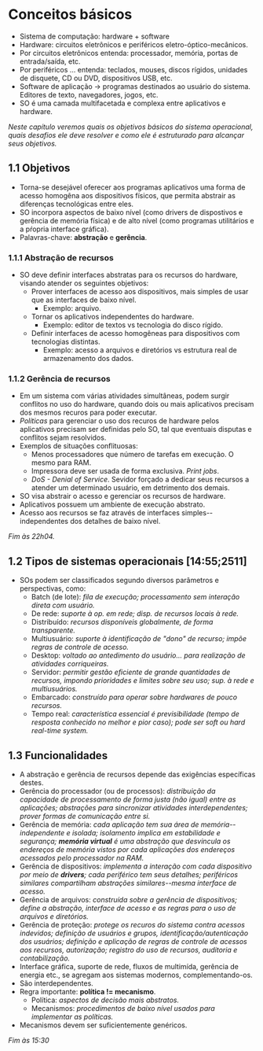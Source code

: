 # Conceitos básicos

- Sistema de computação: hardware + software
- Hardware: circuitos eletrônicos e periféricos eletro-óptico-mecânicos.
- Por circuitos eletrônicos entenda: processador, memória, portas de entrada/saída, etc.
- Por periféricos ... entenda: teclados, mouses, discos rígidos, unidades de disquete, CD ou DVD, dispositivos USB, etc.
- Software de aplicação -> programas destinados ao usuário do sistema. Editores de texto, navegadores, jogos, etc.
- SO é uma camada multifacetada e complexa entre aplicativos e hardware.

_Neste capítulo veremos quais os objetivos básicos do sistema operacional,
 quais desafios ele deve resolver e 
 como ele é estruturado para alcançar seus objetivos._

## 1.1 Objetivos

- Torna-se desejável oferecer aos programas aplicativos uma forma de acesso homogêna aos dispositivos físicos,
  que permita abstrair as diferenças tecnológicas entre eles.
- SO incorpora aspectos de baixo nível (como drivers de dispostivos e gerência de memória física)
  e de alto nível (como programas utilitários e a pŕopria interface gráfica).
- Palavras-chave: **abstração** e **gerência**.

### 1.1.1 Abstração de recursos

- SO deve definir interfaces abstratas para os recursos do hardware, visando atender os seguintes objetivos:
  - Prover interfaces de acesso aos dispositivos, mais simples de usar que as interfaces de baixo nível.
    - Exemplo: arquivo.
  - Tornar os aplicativos independentes do hardware.
    - Exemplo: editor de textos vs tecnologia do disco rígido.
  - Definir interfaces de acesso homogêneas para dispositivos com tecnologias distintas.	
    - Exemplo: acesso a arquivos e diretórios vs estrutura real de armazenamento dos dados.

### 1.1.2 Gerência de recursos

- Em um sistema com várias atividades simultâneas, podem surgir conflitos no uso do hardware,
  quando dois ou mais aplicativos precisam dos mesmos recuros para poder executar.
- _Políticas_ para gerenciar o uso dos recuros de hardware pelos aplicativos precisam ser definidas pelo SO,
  tal que eventuais disputas e conflitos sejam resolvidos.
- Exemplos de situações conflituosas:
  - Menos processadores que número de tarefas em execução. O mesmo para RAM.
  - Impressora deve ser usada de forma exclusiva. _Print jobs_.
  - _DoS - Denial of Service_. Sevidor forçado a dedicar seus recursos a atender um determinado usuário, em detrimento dos demais.
- SO visa abstrair o acesso e gerenciar os recursos de hardware.
- Aplicativos possuem um ambiente de execução abstrato.
- Acesso aos recursos se faz através de interfaces simples--independentes dos detalhes de baixo nível.

_Fim às 22h04._

## 1.2 Tipos de sistemas operacionais [14:55;2511]

- SOs podem ser classificados segundo diversos parâmetros e perspectivas, como:
  - Batch (de lote): _fila de execução; processamento sem interação direta com usuário._
  - De rede: _suporte à op. em rede; disp. de recursos locais à rede._
  - Distribuído: _recursos disponíveis globalmente, de forma transparente._
  - Multiusuário: _suporte à identificação de "dono" de recurso; impõe regras de controle de acesso._
  - Desktop: _voltado ao antedimento do usuário... para realização de atividades corriqueiras._
  - Servidor: _permitir gestão eficiente de grande quantidades de recursos, impondo prioridades e limites sobre seu uso; sup. à rede e multiusuários._
  - Embarcado: _construído para operar sobre hardwares de pouco recursos._
  - Tempo real: _característica essencial é previsibilidade (tempo de resposta conhecido no melhor e pior caso); pode ser *soft* ou *hard* real-time system._
 
## 1.3 Funcionalidades

- A abstração e gerência de recursos depende das exigências específicas destes.
- Gerência do processador (ou de processos): _distribuição da capacidade de processamento de forma justa (não igual) entre as aplicações;
  abstrações para sincronizar atividades interdependentes; prover formas de comunicação entre si._
- Gerência de memória: _cada aplicação tem sua área de memória--independente e isolada;
  isolamento implica em estabilidade e segurança; **memória virtual** é uma abstração que desvincula os endereços de memória
  vistos por cada aplicações dos endereços acessados pelo processador na RAM._
- Gerência de dispositivos: _implementa a interação com cada dispositivo por meio de **drivers**; 
  cada periférico tem seus detalhes; periféricos similares compartilham abstrações similares--mesma interface de acesso._ 
- Gerência de arquivos: _construída sobre a gerência de dispositivos; define a abstração, interface de acesso e as regras para o uso de arquivos e diretórios._
- Gerência de proteção: _protege os recuros do sistema contra acessos indevidos; definição de usuários e grupos, identificação/autenticação dos usuários;
  definição e aplicação de regras de controle de acessos aos recursos, autorização; registro do uso de recursos, auditoria e contabilização._
- Interface gráfica, suporte de rede, fluxos de multimída, gerência de energia etc., se agregam aos sistemas modernos, complementando-os.
- São interdependentes.
- Regra importante: **política != mecanismo**.
  - Política: _aspectos de decisão mais abstratos._
  - Mecanismos: _procedimentos de baixo nível usados para implementar as políticas._
- Mecanismos devem ser suficientemente genéricos.

_Fim às 15:30_

